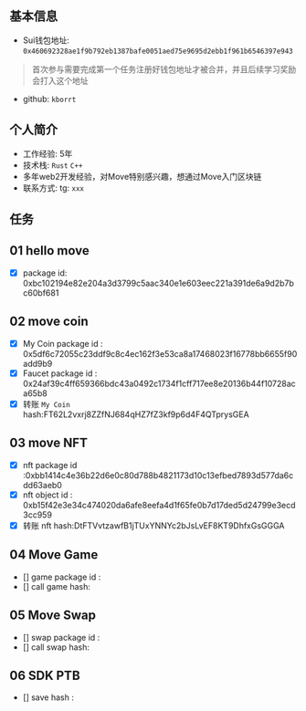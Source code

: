 ## 基本信息
- Sui钱包地址: `0x460692328ae1f9b792eb1387bafe0051aed75e9695d2ebb1f961b6546397e943`
> 首次参与需要完成第一个任务注册好钱包地址才被合并，并且后续学习奖励会打入这个地址
- github: `kborrt`

## 个人简介
- 工作经验: 5年
- 技术栈: `Rust` `C++`
- 多年web2开发经验，对Move特别感兴趣，想通过Move入门区块链
- 联系方式: tg: `xxx` 

## 任务

##   01 hello move  
- [x] package id: 0xbc102194e82e204a3d3799c5aac340e1e603eec221a391de6a9d2b7bc60bf681
##   02 move coin
- [x] My Coin package id : 0x5df6c72055c23ddf9c8c4ec162f3e53ca8a17468023f16778bb6655f90add9b9
- [x] Faucet package id : 0x24af39c4ff659366bdc43a0492c1734f1cff717ee8e20136b44f10728aca65b8
- [x] 转账 `My Coin` hash:FT62L2vxrj8ZZfNJ684qHZ7fZ3kf9p6d4F4QTprysGEA

##   03 move NFT
- [x] nft package id :0xbb1414c4e36b22d6e0c80d788b4821173d10c13efbed7893d577da6cdd63aeb0
- [x] nft object id : 0xb15f42e3e34c474020da6afe8eefa4d1f65fe0b7d17ded5d24799e3ecd3cc959
- [x] 转账 nft  hash:DtFTVvtzawfB1jTUxYNNYc2bJsLvEF8KT9DhfxGsGGGA

##   04 Move Game
- [] game package id :
- [] call game hash:

##   05 Move Swap
- [] swap package id :
- [] call swap hash:

##   06 SDK PTB
- [] save hash :

